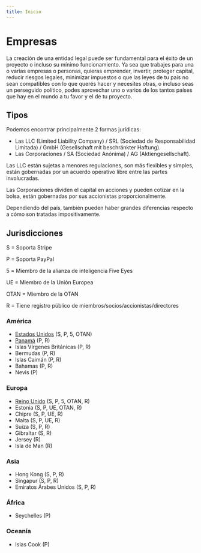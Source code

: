 ```yaml
---
title: Inicio
---
```


# Empresas

La creación de una entidad legal puede ser fundamental para el éxito de un proyecto o incluso su mínimo funcionamiento. Ya sea que trabajes para una o varias empresas o personas, quieras emprender, invertir, proteger capital, reducir riesgos legales, minimizar impuestos o que las leyes de tu país no sean compatibles con lo que querés hacer y necesites otras, o incluso seas un perseguido político, podes aprovechar uno o varios de los tantos países que hay en el mundo a tu favor y el de tu proyecto.

## Tipos

Podemos encontrar principalmente 2 formas jurídicas:

- Las LLC (Limited Liability Company) / SRL (Sociedad de Responsabilidad Limitada) / GmbH (Gesellschaft mit beschränkter Haftung).
- Las Corporaciones / SA (Sociedad Anónima) / AG (Aktiengesellschaft).

Las LLC están sujetas a menores regulaciones, son más flexibles y simples, están gobernadas por un acuerdo operativo libre entre las partes involucradas.

Las Corporaciones dividen el capital en acciones y pueden cotizar en la bolsa, están gobernadas por sus accionistas proporcionalmente.

Dependiendo del país, también pueden haber grandes diferencias respecto a cómo son tratadas impositivamente.

## Jurisdicciones

S = Soporta Stripe

P = Soporta PayPal

5 = Miembro de la alianza de inteligencia Five Eyes

UE = Miembro de la Unión Europea

OTAN = Miembro de la OTAN

R = Tiene registro público de miembros/socios/accionistas/directores

### América

- [Estados Unidos](eeuu/) (S, P, 5, OTAN)
- [Panamá](panama/) (P, R)
- Islas Vírgenes Británicas (P, R)
- Bermudas (P, R)
- Islas Caimán (P, R)
- Bahamas (P, R)
- Nevis (P)

### Europa

- [Reino Unido](uk/) (S, P, 5, OTAN, R)
- Estonia (S, P, UE, OTAN, R)
- Chipre (S, P, UE, R)
- Malta (S, P, UE, R)
- Suiza (S, P, R)
- Gibraltar (S, R)
- Jersey (R)
- Isla de Man (R)

### Asia

- Hong Kong (S, P, R)
- Singapur (S, P, R)
- Emiratos Árabes Unidos (S, P, R)

### África

- Seychelles (P)

### Oceanía

- Islas Cook (P)
